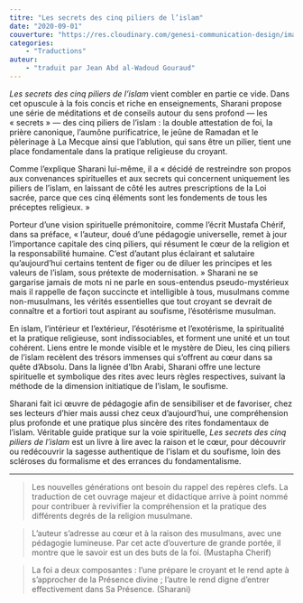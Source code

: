 ```yaml
---
titre: "Les secrets des cinq piliers de l’islam"
date: "2020-09-01"
couverture: "https://res.cloudinary.com/genesi-communication-design/image/upload/v1604654416/ihei/couvertures/islam-en-pratique-9_pzayty.jpg"
categories: 
    - "Traductions"
auteur: 
    - "traduit par Jean Abd al-Wadoud Gouraud"
---
```


*Les secrets des cinq piliers de l’islam* vient combler en partie ce vide. Dans cet opuscule à la fois concis et riche en enseignements, Sharani propose une série de méditations et de conseils autour du sens profond —&nbsp;les «&nbsp;secrets&nbsp;»&nbsp;— des cinq piliers de l’islam&nbsp;: la double attestation de foi, la prière canonique, l’aumône purificatrice, le jeûne de Ramadan et le pèlerinage à La Mecque ainsi que l’ablution, qui sans être un pilier, tient une place fondamentale dans la pratique religieuse du croyant.

Comme l’explique Sharani lui-même, il a «&nbsp;décidé de restreindre son propos aux convenances spirituelles et aux secrets qui concernent uniquement les piliers de l’islam, en laissant de côté les autres prescriptions de la Loi sacrée, parce que ces cinq éléments sont les fondements de tous les préceptes religieux.&nbsp;» 

Porteur d’une vision spirituelle prémonitoire, comme l’écrit Mustafa Chérif, dans sa préface, «&nbsp;l’auteur, doué d’une pédagogie universelle, remet à jour l’importance capitale des cinq piliers, qui résument le c&oelig;ur de la religion et la responsabilité humaine. C’est d’autant plus éclairant et salutaire qu’aujourd’hui certains tentent de figer ou de diluer les principes et les valeurs de l’islam, sous prétexte de modernisation.&nbsp;» Sharani ne se gargarise jamais de mots ni ne parle en sous-entendus pseudo-mystérieux mais il rappelle de façon succincte et intelligible à tous, musulmans comme non-musulmans, les vérités essentielles que tout croyant se devrait de connaître et a fortiori tout aspirant au soufisme, l’ésotérisme musulman.

En islam, l’intérieur et l’extérieur, l’ésotérisme et l’exotérisme, la spiritualité et la pratique religieuse, sont indissociables, et forment une unité et un tout cohérent. Liens entre le monde visible et le mystère de Dieu, les cinq piliers de l’islam recèlent des trésors immenses qui s’offrent au c&oelig;ur dans sa quête d’Absolu. Dans la lignée d’Ibn Arabi, Sharani offre une lecture spirituelle et symbolique des rites avec leurs règles respectives, suivant la méthode de la dimension initiatique de l’islam, le soufisme.

Sharani fait ici &oelig;uvre de pédagogie afin de sensibiliser et de favoriser, chez ses lecteurs d’hier mais aussi chez ceux d’aujourd’hui, une compréhension plus profonde et une pratique plus sincère des rites fondamentaux de l’islam. Véritable guide pratique sur la voie spirituelle, *Les secrets des cinq piliers de l’islam* est un livre à lire avec la raison et le c&oelig;ur, pour découvrir ou redécouvrir la sagesse authentique de l’islam et du soufisme, loin des scléroses du formalisme et des errances du fondamentalisme.

---

> Les nouvelles générations ont besoin du rappel des repères clefs. La traduction de cet ouvrage majeur et didactique arrive à point nommé pour contribuer à revivifier la compréhension et la pratique des différents degrés de la religion musulmane.

> L’auteur s’adresse au c&oelig;ur et à la raison des musulmans, avec une pédagogie lumineuse. Par cet acte d’ouverture de grande portée, il montre que le savoir est un des buts de la foi. (Mustapha Cherif)

> La foi a deux composantes&nbsp;: l’une prépare le croyant et le rend apte à s’approcher de la Présence divine&nbsp;; l’autre le rend digne d’entrer effectivement dans Sa Présence. (Sharani)
